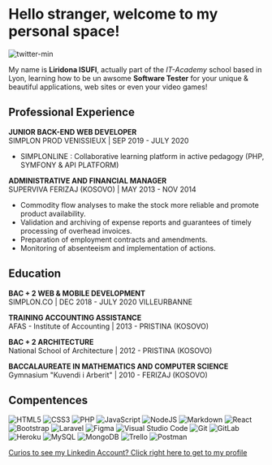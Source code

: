 # Hello stranger, welcome to my personal space!
![twitter-min](https://user-images.githubusercontent.com/79982927/120997794-cb48f280-c787-11eb-87e1-d0a9db6e8a70.jpg)

My name is **Liridona ISUFI**, actually part of the *IT-Academy* school based in Lyon,
learning how to be un awsome **Software Tester** for your unique & beautiful applications, web sites or even your video games!  


## Professional Experience

**JUNIOR BACK-END WEB DEVELOPER**  
SIMPLON PROD VENISSIEUX | SEP 2019 - JULY 2020  
- SIMPLONLINE : Collaborative learning platform in active pedagogy (PHP, SYMFONY & API PLATFORM)

**ADMINISTRATIVE AND FINANCIAL MANAGER**  
SUPERVIVA FERIZAJ (KOSOVO) | MAY 2013 - NOV 2014
- Commodity flow analyses to make the stock more reliable and promote product availability.
- Validation and archiving of expense reports and guarantees of timely processing of overhead invoices.
- Preparation of employment contracts and amendments.
- Monitoring of absenteeism and implementation of actions.


## Education

**BAC + 2 WEB & MOBILE DEVELOPMENT**  
SIMPLON.CO | DEC 2018 - JULY 2020 VILLEURBANNE

**TRAINING ACCOUNTING ASSISTANCE**  
AFAS - Institute of Accounting | 2013 - PRISTINA (KOSOVO)

**BAC + 2 ARCHITECTURE**  
National School of Architecture | 2012 - PRISTINA (KOSOVO)

**BACCALAUREATE IN MATHEMATICS AND COMPUTER SCIENCE**  
Gymnasium "Kuvendi i Arberit" | 2010 - FERIZAJ (KOSOVO)


## Compentences

<img alt="HTML5" src="https://img.shields.io/badge/html5-%23E34F26.svg?style=for-the-badge&logo=html5&logoColor=white"/> <img alt="CSS3" src="https://img.shields.io/badge/css3-%231572B6.svg?style=for-the-badge&logo=css3&logoColor=white"/> <img alt="PHP" src="https://img.shields.io/badge/php-%23777BB4.svg?style=for-the-badge&logo=php&logoColor=white"/> <img alt="JavaScript" src="https://img.shields.io/badge/javascript-%23323330.svg?style=for-the-badge&logo=javascript&logoColor=%23F7DF1E"/> <img alt="NodeJS" src="https://img.shields.io/badge/node.js-%2343853D.svg?style=for-the-badge&logo=node-dot-js&logoColor=white" /> <img alt="Markdown" src="https://img.shields.io/badge/markdown-%23000000.svg?style=for-the-badge&logo=markdown&logoColor=white"/> <img alt="React" src="https://img.shields.io/badge/react-%2320232a.svg?style=for-the-badge&logo=react&logoColor=%2361DAFB"/> <img alt="Bootstrap" src="https://img.shields.io/badge/bootstrap-%23563D7C.svg?style=for-the-badge&logo=bootstrap&logoColor=white"/> <img alt="Laravel" src="https://img.shields.io/badge/laravel-%23FF2D20.svg?style=for-the-badge&logo=laravel&logoColor=white"/> <img alt="Figma" src="https://img.shields.io/badge/figma-%23F24E1E.svg?style=for-the-badge&logo=figma&logoColor=white"/> <img alt="Visual Studio Code" src="https://img.shields.io/badge/VisualStudioCode-0078d7.svg?style=for-the-badge&logo=visual-studio-code&logoColor=white"/> <img alt="Git" src="https://img.shields.io/badge/git-%23F05033.svg?style=for-the-badge&logo=git&logoColor=white"/> <img alt="GitLab" src="https://img.shields.io/badge/gitlab-%23181717.svg?style=for-the-badge&logo=gitlab&logoColor=white"/> <img alt="Heroku" src="https://img.shields.io/badge/heroku-%23430098.svg?style=for-the-badge&logo=heroku&logoColor=white"/> <img alt="MySQL" src="https://img.shields.io/badge/mysql-%2300f.svg?style=for-the-badge&logo=mysql&logoColor=white"/> <img alt="MongoDB" src ="https://img.shields.io/badge/MongoDB-%234ea94b.svg?style=for-the-badge&logo=mongodb&logoColor=white"/> <img alt="Trello" src="https://img.shields.io/badge/Trello-%23026AA7.svg?style=for-the-badge&logo=Trello&logoColor=white"/> <img alt="Postman" src="https://img.shields.io/badge/Postman-FF6C37?style=for-the-badge&logo=postman&logoColor=red" />

[Curios to see my Linkedin Account? Click right here to get to my profile](https://www.linkedin.com/in/liridona-isufi-1077231a4/)

